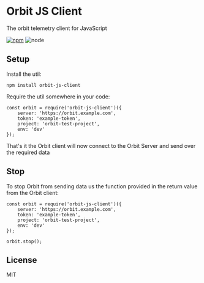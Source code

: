 # Orbit JS Client

The orbit telemetry client for JavaScript

[![npm](https://img.shields.io/npm/v/orbit-js-client.svg)](https://www.npmjs.com/package/orbit-js-client) ![node](https://img.shields.io/node/v/orbit-js-client.svg)

## Setup
Install the util:
```
npm install orbit-js-client
```
Require the util somewhere in your code:
```
const orbit = require('orbit-js-client')({
    server: 'https://orbit.example.com',
    token: 'example-token',
    project: 'orbit-test-project',
    env: 'dev'
});
```

That's it the Orbit client will now connect to the Orbit Server and send over the required data

## Stop
To stop Orbit from sending data us the function provided in the return value from the Orbit client:
```
const orbit = require('orbit-js-client')({
    server: 'https://orbit.example.com',
    token: 'example-token',
    project: 'orbit-test-project',
    env: 'dev'
});

orbit.stop();
```

## License

MIT

